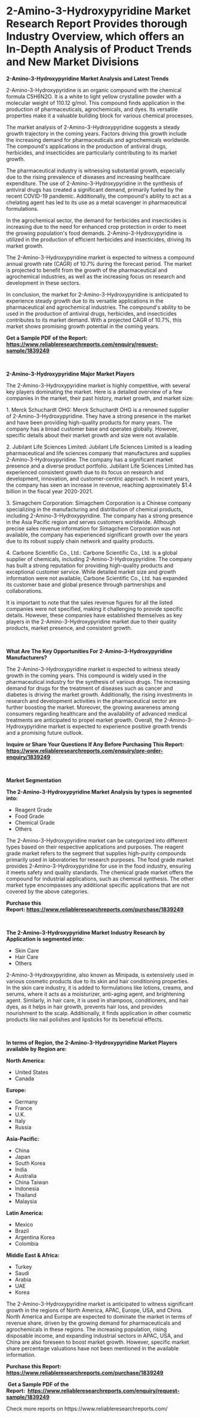 <p><h1>2-Amino-3-Hydroxypyridine Market Research Report Provides thorough Industry Overview, which offers an In-Depth Analysis of Product Trends and New Market Divisions</h1></p><p><strong>2-Amino-3-Hydroxypyridine Market Analysis and Latest Trends</strong></p>
<p><p>2-Amino-3-Hydroxypyridine is an organic compound with the chemical formula C5H6N2O. It is a white to light yellow crystalline powder with a molecular weight of 110.12 g/mol. This compound finds application in the production of pharmaceuticals, agrochemicals, and dyes. Its versatile properties make it a valuable building block for various chemical processes.</p><p>The market analysis of 2-Amino-3-Hydroxypyridine suggests a steady growth trajectory in the coming years. Factors driving this growth include the increasing demand for pharmaceuticals and agrochemicals worldwide. The compound's applications in the production of antiviral drugs, herbicides, and insecticides are particularly contributing to its market growth.</p><p>The pharmaceutical industry is witnessing substantial growth, especially due to the rising prevalence of diseases and increasing healthcare expenditure. The use of 2-Amino-3-Hydroxypyridine in the synthesis of antiviral drugs has created a significant demand, primarily fueled by the recent COVID-19 pandemic. Additionally, the compound's ability to act as a chelating agent has led to its use as a metal scavenger in pharmaceutical formulations.</p><p>In the agrochemical sector, the demand for herbicides and insecticides is increasing due to the need for enhanced crop protection in order to meet the growing population's food demands. 2-Amino-3-Hydroxypyridine is utilized in the production of efficient herbicides and insecticides, driving its market growth.</p><p>The 2-Amino-3-Hydroxypyridine market is expected to witness a compound annual growth rate (CAGR) of 10.7% during the forecast period. The market is projected to benefit from the growth of the pharmaceutical and agrochemical industries, as well as the increasing focus on research and development in these sectors.</p><p>In conclusion, the market for 2-Amino-3-Hydroxypyridine is anticipated to experience steady growth due to its versatile applications in the pharmaceutical and agrochemical industries. The compound's ability to be used in the production of antiviral drugs, herbicides, and insecticides contributes to its market demand. With a projected CAGR of 10.7%, this market shows promising growth potential in the coming years.</p></p>
<p><strong>Get a Sample PDF of the Report:&nbsp; <a href="https://www.reliableresearchreports.com/enquiry/request-sample/1839249">https://www.reliableresearchreports.com/enquiry/request-sample/1839249</a></strong></p>
<p>&nbsp;</p>
<p><strong>2-Amino-3-Hydroxypyridine Major Market Players</strong></p>
<p><p>The 2-Amino-3-Hydroxypyridine market is highly competitive, with several key players dominating the market. Here is a detailed overview of a few companies in the market, their past history, market growth, and market size:</p><p>1. Merck Schuchardt OHG: Merck Schuchardt OHG is a renowned supplier of 2-Amino-3-Hydroxypyridine. They have a strong presence in the market and have been providing high-quality products for many years. The company has a broad customer base and operates globally. However, specific details about their market growth and size were not available.</p><p>2. Jubilant Life Sciences Limited: Jubilant Life Sciences Limited is a leading pharmaceutical and life sciences company that manufactures and supplies 2-Amino-3-Hydroxypyridine. The company has a significant market presence and a diverse product portfolio. Jubilant Life Sciences Limited has experienced consistent growth due to its focus on research and development, innovation, and customer-centric approach. In recent years, the company has seen an increase in revenue, reaching approximately $1.4 billion in the fiscal year 2020-2021.</p><p>3. Simagchem Corporation: Simagchem Corporation is a Chinese company specializing in the manufacturing and distribution of chemical products, including 2-Amino-3-Hydroxypyridine. The company has a strong presence in the Asia Pacific region and serves customers worldwide. Although precise sales revenue information for Simagchem Corporation was not available, the company has experienced significant growth over the years due to its robust supply chain network and quality products.</p><p>4. Carbone Scientific Co., Ltd.: Carbone Scientific Co., Ltd. is a global supplier of chemicals, including 2-Amino-3-Hydroxypyridine. The company has built a strong reputation for providing high-quality products and exceptional customer service. While detailed market size and growth information were not available, Carbone Scientific Co., Ltd. has expanded its customer base and global presence through partnerships and collaborations.</p><p>It is important to note that the sales revenue figures for all the listed companies were not specified, making it challenging to provide specific details. However, these companies have established themselves as key players in the 2-Amino-3-Hydroxypyridine market due to their quality products, market presence, and consistent growth.</p></p>
<p>&nbsp;</p>
<p><strong>What Are The Key Opportunities For 2-Amino-3-Hydroxypyridine Manufacturers?</strong></p>
<p><p>The 2-Amino-3-Hydroxypyridine market is expected to witness steady growth in the coming years. This compound is widely used in the pharmaceutical industry for the synthesis of various drugs. The increasing demand for drugs for the treatment of diseases such as cancer and diabetes is driving the market growth. Additionally, the rising investments in research and development activities in the pharmaceutical sector are further boosting the market. Moreover, the growing awareness among consumers regarding healthcare and the availability of advanced medical treatments are anticipated to propel market growth. Overall, the 2-Amino-3-Hydroxypyridine market is expected to experience positive growth trends and a promising future outlook.</p></p>
<p><strong>Inquire or Share Your Questions If Any Before Purchasing This Report: <a href="https://www.reliableresearchreports.com/enquiry/pre-order-enquiry/1839249">https://www.reliableresearchreports.com/enquiry/pre-order-enquiry/1839249</a></strong></p>
<p>&nbsp;</p>
<p><strong>Market Segmentation</strong></p>
<p><strong>The 2-Amino-3-Hydroxypyridine Market Analysis by types is segmented into:</strong></p>
<p><ul><li>Reagent Grade</li><li>Food Grade</li><li>Chemical Grade</li><li>Others</li></ul></p>
<p><p>The 2-Amino-3-Hydroxypyridine market can be categorized into different types based on their respective applications and purposes. The reagent grade market refers to the segment that supplies high-purity compounds primarily used in laboratories for research purposes. The food grade market provides 2-Amino-3-Hydroxypyridine for use in the food industry, ensuring it meets safety and quality standards. The chemical grade market offers the compound for industrial applications, such as chemical synthesis. The other market type encompasses any additional specific applications that are not covered by the above categories.</p></p>
<p><strong>Purchase this Report:&nbsp;<a href="https://www.reliableresearchreports.com/purchase/1839249">https://www.reliableresearchreports.com/purchase/1839249</a></strong></p>
<p>&nbsp;</p>
<p><strong>The 2-Amino-3-Hydroxypyridine Market Industry Research by Application is segmented into:</strong></p>
<p><ul><li>Skin Care</li><li>Hair Care</li><li>Others</li></ul></p>
<p><p>2-Amino-3-Hydroxypyridine, also known as Minipada, is extensively used in various cosmetic products due to its skin and hair conditioning properties. In the skin care industry, it is added to formulations like lotions, creams, and serums, where it acts as a moisturizer, anti-aging agent, and brightening agent. Similarly, in hair care, it is used in shampoos, conditioners, and hair dyes, as it helps in hair growth, prevents hair loss, and provides nourishment to the scalp. Additionally, it finds application in other cosmetic products like nail polishes and lipsticks for its beneficial effects.</p></p>
<p>&nbsp;</p>
<p><strong>In terms of Region, the 2-Amino-3-Hydroxypyridine Market Players available by Region are:</strong></p>
<p>
    <p> <strong> North America: </strong>
        <ul>
            <li>United States</li>
            <li>Canada</li>
        </ul>
        </p> 
    <p> <strong> Europe: </strong>
        <ul>
            <li>Germany</li>
            <li>France</li>
            <li>U.K.</li>
            <li>Italy</li>
            <li>Russia</li>
        </ul>
        </p> 
    <p> <strong> Asia-Pacific: </strong>
        <ul>
            <li>China</li>
            <li>Japan</li>
            <li>South Korea</li>
            <li>India</li>
            <li>Australia</li>
            <li>China Taiwan</li>
            <li>Indonesia</li>
            <li>Thailand</li>
            <li>Malaysia</li>
        </ul>
        </p> 
    <p> <strong> Latin America: </strong>
        <ul>
            <li>Mexico</li>
            <li>Brazil</li>
            <li>Argentina Korea</li>
            <li>Colombia</li>
        </ul>
        </p> 
    <p> <strong> Middle East & Africa: </strong>
        <ul>
            <li>Turkey</li>
            <li>Saudi</li>
            <li>Arabia</li>
            <li>UAE</li>
            <li>Korea</li>
        </ul>
    </p>
    </p>
<p><p>The 2-Amino-3-Hydroxypyridine market is anticipated to witness significant growth in the regions of North America, APAC, Europe, USA, and China. North America and Europe are expected to dominate the market in terms of revenue share, driven by the growing demand for pharmaceuticals and agrochemicals in these regions. The increasing population, rising disposable income, and expanding industrial sectors in APAC, USA, and China are also foreseen to boost market growth. However, specific market share percentage valuations have not been mentioned in the available information.</p></p>
<p><strong>Purchase this Report: <a href="https://www.reliableresearchreports.com/purchase/1839249">https://www.reliableresearchreports.com/purchase/1839249</a></strong></p>
<p>&nbsp;<strong>Get a Sample PDF of the Report:&nbsp;&nbsp;<a href="https://www.reliableresearchreports.com/enquiry/request-sample/1839249">https://www.reliableresearchreports.com/enquiry/request-sample/1839249</a></strong></p>
<p><strong></strong></p>
<p>Check more reports on https://www.reliableresearchreports.com/</p>